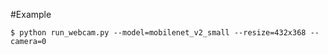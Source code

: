 #Example  



```
$ python run_webcam.py --model=mobilenet_v2_small --resize=432x368 --camera=0
```
